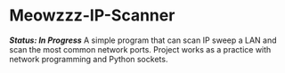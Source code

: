 # Meowzzz-IP-Scanner
***Status: In Progress***
A simple program that can scan IP sweep a LAN and scan the most common network ports. Project works as a practice with network programming and Python sockets.

